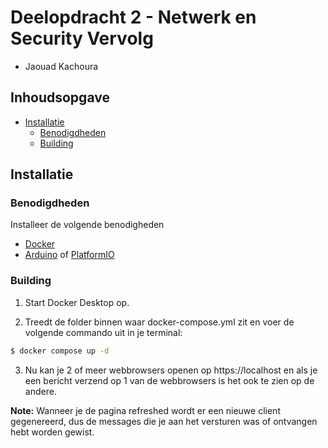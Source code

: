 # Deelopdracht 2 - Netwerk en Security Vervolg
- Jaouad Kachoura
## Inhoudsopgave

- [Installatie](#installatie)
    - [Benodigdheden](#benodigdheden)
    - [Building](#building)

## Installatie

### Benodigdheden
Installeer de volgende benodigheden

- [Docker](https://www.docker.com/products/docker-desktop/) 
- [Arduino](https://www.arduino.cc/en/software) of [PlatformIO](https://platformio.org/platformio-ide)


### Building
1. Start Docker Desktop op.

2. Treedt de folder binnen waar docker-compose.yml zit en voer de volgende commando uit in je terminal:
```bash
$ docker compose up -d
```

3. Nu kan je 2 of meer webbrowsers openen op https://localhost en als je een bericht verzend op 1 van de webbrowsers is het ook te zien op de andere.

**Note:** Wanneer je de pagina refreshed wordt er een nieuwe client gegenereerd, dus de messages die je aan het versturen was of ontvangen hebt worden gewist.
